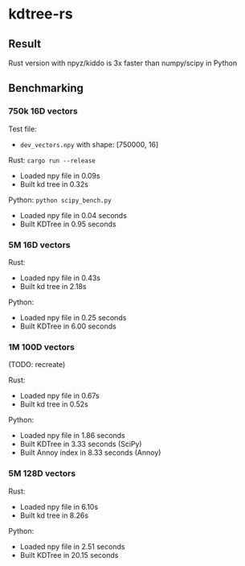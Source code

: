 # kdtree-rs

## Result

Rust version with npyz/kiddo is 3x faster than numpy/scipy in Python

## Benchmarking

### 750k 16D vectors

Test file:

- `dev_vectors.npy` with shape: [750000, 16]

Rust: `cargo run --release`

- Loaded npy file in 0.09s
- Built kd tree in 0.32s

Python: `python scipy_bench.py`

- Loaded npy file in 0.04 seconds
- Built KDTree in 0.95 seconds

### 5M 16D vectors

Rust:

- Loaded npy file in 0.43s
- Built kd tree in 2.18s

Python:

- Loaded npy file in 0.25 seconds
- Built KDTree in 6.00 seconds

### 1M 100D vectors

(TODO: recreate)

Rust:

- Loaded npy file in 0.67s
- Built kd tree in 0.52s

Python:

- Loaded npy file in 1.86 seconds
- Built KDTree in 3.33 seconds (SciPy)
- Built Annoy index in 8.33 seconds (Annoy)

### 5M 128D vectors

Rust:

- Loaded npy file in 6.10s
- Built kd tree in 8.26s

Python:

- Loaded npy file in 2.51 seconds
- Built KDTree in 20.15 seconds